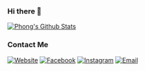 ### Hi there 👋

[![Phong's Github Stats](https://github-readme-stats.vercel.app/api?username=minhphongvn&show_icons=true&count_private=true)](https://github.com/minhphongvn)

<h3>  Contact Me </h3>

<p>
<a href="https://minhphongvn.github.io" target="_blank"><img alt="Website" src="https://img.shields.io/badge/Website-minhphongvn.github.io-skyblue?style=flat-square&logo=google-chrome"></a>
<a href="https://www.facebook.com/minhphonglhu" target="_blank"><img alt="Facebook" src="https://img.shields.io/badge/Facebook-Phong%20Nguyen-blue?style=flat-square&logo=facebook"></a>
<a href="https://www.instagram.com/miin.foong/" target="_blank"><img alt="Instagram" src="https://img.shields.io/badge/Instagram-minhphongvn-purple?style=flat-square&logo=instagram"></a>
<a href="mailto:minhphonglhu@gmail.com" target="_blank"><img alt="Email" src="https://img.shields.io/badge/Email-minhphonglhu@gmail.com-red?style=flat-square&logo=gmail"></a>
</p>
